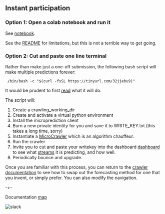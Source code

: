 

## Instant participation

### Option 1: Open a colab notebook and run it

See [notebook](https://github.com/microprediction/microprediction/blob/master/notebook_examples_submission/enter_microprediction_contest.ipynb). 

See the [README](https://github.com/microprediction/microprediction/tree/master/notebook_examples_submission) for limitations, but this is not a terrible way to get going. 

### Option 2: Cut and paste one line terminal

Rather than make just a one-off submission, the following bash script will make multiple predictions forever: 

     /bin/bash -c "$(curl -fsSL https://tinyurl.com/32jjebu9)"

It would be prudent to first [read](https://raw.githubusercontent.com/microprediction/microprediction/master/shell_examples/run_default_crawler_forever.sh) what it will do.

The script will:

1. Create a crawling_working_dir
2. Create and activate a virtual python environment
3. Install the microprediction client
4. Burn a new private identity for you and save it to WRITE_KEY.txt (this takes a long time, sorry)
5. Instantiate a [MicroCrawler](https://github.com/microprediction/microprediction/blob/master/microprediction/crawler.py) which is an algorithm chauffeur. 
6. Run the crawler 
7. Invite you to cut and paste your writekey into the dashboard [dashboard](https://www.microprediction.org/) to see what [streams](https://www.microprediction.com/blog/livedata) it is predicting, and how well.    
8. Periodically bounce and upgrade.  

Once you are familiar with this process, you can return to the [crawler documentation](https://microprediction.github.io/microprediction/predict-using-python-microcrawler.html) to see how to swap out the forecasting method for one that you invent, or simply prefer. You can also modify the navigation.  

-+- 

Documentation [map](https://microprediction.github.io/microprediction/map.html)


![slack](/microprediction/assets/images/dashboard.png)


 
